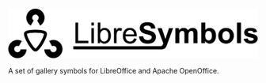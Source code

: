   

![LibreSymbols](doc/iconandname.jpg "LibreSymbols")

A set of gallery symbols for LibreOffice and Apache OpenOffice.
